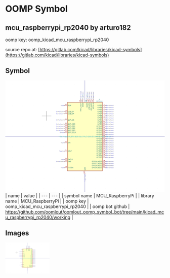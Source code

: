 # OOMP Symbol  
## mcu_raspberrypi_rp2040  by arturo182  
  
oomp key: oomp_kicad_mcu_raspberrypi_rp2040  
  
source repo at: [https://gitlab.com/kicad/libraries/kicad-symbols](https://gitlab.com/kicad/libraries/kicad-symbols)  
## Symbol  
  
[![working.png](working_600.png)](working.png)  
| name | value | 
| --- | --- | 
| symbol name | MCU_RaspberryPi | 
| library name | MCU_RaspberryPi | 
| oomp key | oomp_kicad_mcu_raspberrypi_rp2040 | 
| oomp bot github | https://github.com/oomlout/oomlout_oomp_symbol_bot/tree/main/kicad_mcu_raspberrypi_rp2040/working | 
## Images  
  
[![working.png](working_140.png)](working.png)  
